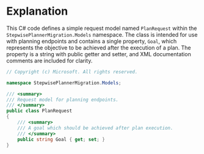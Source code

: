 # Explanation
This C# code defines a simple request model named `PlanRequest` within the `StepwisePlannerMigration.Models` namespace. The class is intended for use with planning endpoints and contains a single property, `Goal`, which represents the objective to be achieved after the execution of a plan. The property is a string with public getter and setter, and XML documentation comments are included for clarity.

```csharp
// Copyright (c) Microsoft. All rights reserved.

namespace StepwisePlannerMigration.Models;

/// <summary>
/// Request model for planning endpoints.
/// </summary>
public class PlanRequest
{
    /// <summary>
    /// A goal which should be achieved after plan execution.
    /// </summary>
    public string Goal { get; set; }
}
```